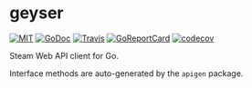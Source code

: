 # geyser

[![MIT](https://img.shields.io/github/license/13k/geyser)](https://github.com/13k/geyser/blob/master/LICENSE)
[![GoDoc](https://godoc.org/github.com/13k/geyser?status.svg)](https://pkg.go.dev/github.com/13k/geyser/v2)
[![Travis](https://api.travis-ci.org/13k/geyser.svg?branch=master)](https://travis-ci.org/13k/geyser)
[![GoReportCard](https://goreportcard.com/badge/github.com/13k/geyser)](https://goreportcard.com/report/github.com/13k/geyser)
[![codecov](https://codecov.io/gh/13k/geyser/branch/master/graph/badge.svg)](https://codecov.io/gh/13k/geyser)

Steam Web API client for Go.

Interface methods are auto-generated by the `apigen` package.
